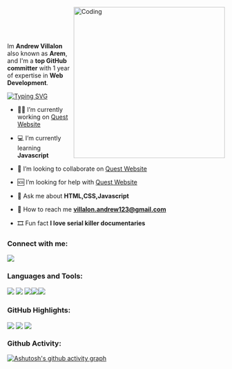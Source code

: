<img align="right" alt="Coding" width="350" src="https://media.giphy.com/media/l378BzHA5FwWFXVSg/giphy.gif"><br><br>

<br><br>Im **Andrew Villalon** also known as **Arem**, and I'm a **top GitHub committer** with 1 year of expertise in **Web Development**.

[![Typing SVG](https://readme-typing-svg.herokuapp.com?font=Fira+Code&size=22&duration=3000&pause=1000&color=9D00FF&width=435&lines=I'm+Andrew+Villalon%2C+18+years+old;Front-end+Web+Developer)](https://git.io/typing-svg)

- 👨‍💻 I’m currently working on [Quest Website](https://questwebsite.netlify.app/)

- 💻 I’m currently learning **Javascript**

- 🤝 I’m looking to collaborate on [Quest Website](https://questwebsite.netlify.app/)

- 🆘 I’m looking for help with [Quest Website](https://questwebsite.netlify.app/)

- 💬 Ask me about **HTML,CSS,Javascript**

- 📩 How to reach me **villalon.andrew123@gmail.com**

- 🎞️ Fun fact **I love serial killer documentaries**

<h3 align="left">Connect with me:</h3>
<p align="left">
<a href="mailto: villalon.andrew123@gmail.com">
<img src="https://img.shields.io/badge/-villalon.andrew123%40gmail.com-9D00FF?&style=for-the-badge&logo=Microsoft-outlook&logoColor=white" ></a> 
</p>

<h3 align="left">Languages and Tools:</h3>
<p align="left"> <img src="https://img.shields.io/badge/html5-%23E34F26.svg?style=for-the-badge&logo=html5&logoColor=white">   <img src="https://img.shields.io/badge/css3%20-%2314354C.svg?&style=for-the-badge&logo=css3&logoColor=white"> <img src="https://img.shields.io/badge/javascript%20-%23323330.svg?&style=for-the-badge&logo=javascript&logoColor=%23F7DF1E"><img src="http://img.shields.io/badge/-VS%20Code-000000?style=for-the-badge&logo=Visual-studio-code&logoColor=blue"><img src="https://img.shields.io/badge/Canva-%2300C4CC.svg?style=for-the-badge&logo=Canva&logoColor=white">   </p>

### GitHub Highlights: 
<img align="center" src="https://github-readme-stats.vercel.app/api?username=meraeugene&show_icons=true&theme=midnight-purple"/>

<img align="center" src="https://github-readme-streak-stats.herokuapp.com/?user=meraeugene&theme=midnight-purple&date_format=M%20j%5B%2C%20Y%5D" />

<img align="center" src="https://github-readme-stats.vercel.app/api/top-langs/?username=meraeugene&langs_count=8&layout=compact&theme=midnight-purple&hide=html,Tcl" />

### Github Activity: 
[![Ashutosh's github activity graph](https://activity-graph.herokuapp.com/graph?username=meraeugene&&bg_color=000000&color=9D00FF&line=9D00FF&point=FFFFFF)](https://github.com/meraeugene/github-readme-activity-graph)
